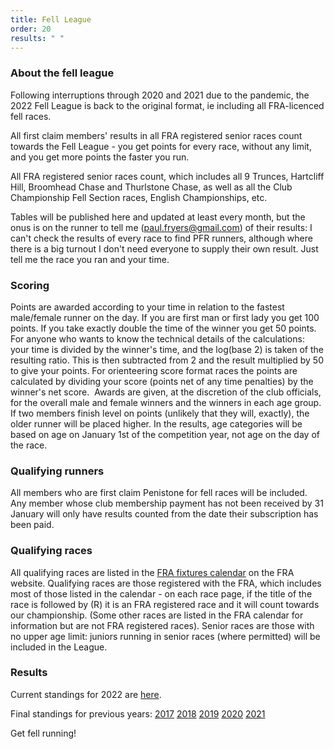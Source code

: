 ```yaml
---
title: Fell League
order: 20
results: " "
---
```

### About the fell league

Following interruptions through 2020 and 2021 due to the pandemic, the 2022 Fell League is back to the original format, ie including all FRA-licenced fell races.

All first claim members' results in all FRA registered senior races count towards the Fell League - you get points for every race, without any limit, and you get more points the faster you run.

All FRA registered senior races count, which includes all 9 Trunces, Hartcliff Hill, Broomhead Chase and Thurlstone Chase, as well as all the Club Championship Fell Section races, English Championships, etc.

Tables will be published here and updated at least every month, but the onus is on the runner to tell me ([paul.fryers@gmail.com](mailto:paul.fryers@gmail.com)) of their results: I can't check the results of every race to find PFR runners, although where there is a big turnout I don't need everyone to supply their own result. Just tell me the race you ran and your time.

### Scoring

Points are awarded according to your time in relation to the fastest male/female runner on the day. If you are first man or first lady you get 100 points. If you take exactly double the time of the winner you get 50 points. For anyone who wants to know the technical details of the calculations: your time is divided by the winner's time, and the log(base 2) is taken of the resulting ratio. This is then subtracted from 2 and the result multiplied by 50 to give your points. For orienteering score format races the points are calculated by dividing your score (points net of any time penalties) by the winner's net score.  Awards are given, at the discretion of the club officials, for the overall male and female winners and the winners in each age group. If two members finish level on points (unlikely that they will, exactly), the older runner will be placed higher. In the results, age categories will be based on age on January 1st of the competition year, not age on the day of the race.

### Qualifying runners

All members who are first claim Penistone for fell races will be included. Any member whose club membership payment has not been received by 31 January will only have results counted from the date their subscription has been paid.

### Qualifying races

All qualifying races are listed in the [FRA fixtures calendar](http://fellrunner.org.uk/races.php) on the FRA website. Qualifying races are those registered with the FRA, which includes most of those listed in the calendar - on each race page, if the title of the race is followed by (R) it is an FRA registered race and it will count towards our championship. (Some other races are listed in the FRA calendar for information but are not FRA registered races). Senior races are those with no upper age limit: juniors running in senior races (where permitted) will be included in the League.

### Results

Current standings for 2022 are [here](http://results.pfrac.co.uk/FellLeague2022/Races.html).

Final standings for previous years: 
[2017](http://pfrac.co.uk/wp-content/uploads/2018/01/Fell-League-2017-Results.pdf)
[2018](http://results.pfrac.co.uk/FellLeague2018/Races.html)
[2019](http://results.pfrac.co.uk/FellLeague2019/Races.html)
[2020](http://results.pfrac.co.uk/FellLeague2020/Races.html)
[2021](http://results.pfrac.co.uk/FellLeague2021/Races.html)

Get fell running!
